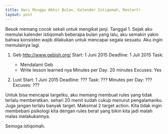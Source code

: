 ```yaml
---
title: Hari Minggu Akhir Bulan. Kalender Istiqomah, Restart!
layout: post
---
```


Besok memang cocok sekali untuk mengikat janji. Tanggal 1.
Sejak aku memulai kalender istiqomah beberapa bulan yang lalu, aku semakin yakin bahwa konsisten wajib dilakukan untuk mencapai segala sesuatu.
Aku ingin memulainya lagi.

1. Geb http://www.gebish.org/
Start: 1 Juni 2015
Deadline: 1 Juli 2015
Task: 
	- Mendalami Geb 
	- Write lesson learned nya
Minutes per Day: 20 minutes
Excuses: Yes

2. Lust
Start: 1 Juni 2015
Deadline: ???
Task: ???
Minutes per Day: ???
Excuses: ???

Untuk bisa mencapai targetku, aku memang membuat rules yang tidak terlalu memberatkan. sehari 20 menit sudah cukup menurut pengalamanku. 
Juga jangan terlalu banyak target. Maksimal 2 target action. 
Kita tidak ingin membebani psikologi kita dengan rules berat yang bikin kita jadi malah malas melakukannya.

Semoga istiqomah.